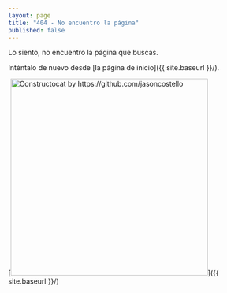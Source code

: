 ```yaml
---
layout: page
title: "404 - No encuentro la página"
published: false
---
```



Lo siento, no encuentro la página que buscas. 

Inténtalo de nuevo desde [la página de inicio]({{ site.baseurl }}/).

[<img src="{{ site.baseurl }}/images/404.jpg" alt="Constructocat by https://github.com/jasoncostello" style="width: 400px;"/>]({{ site.baseurl }}/)
